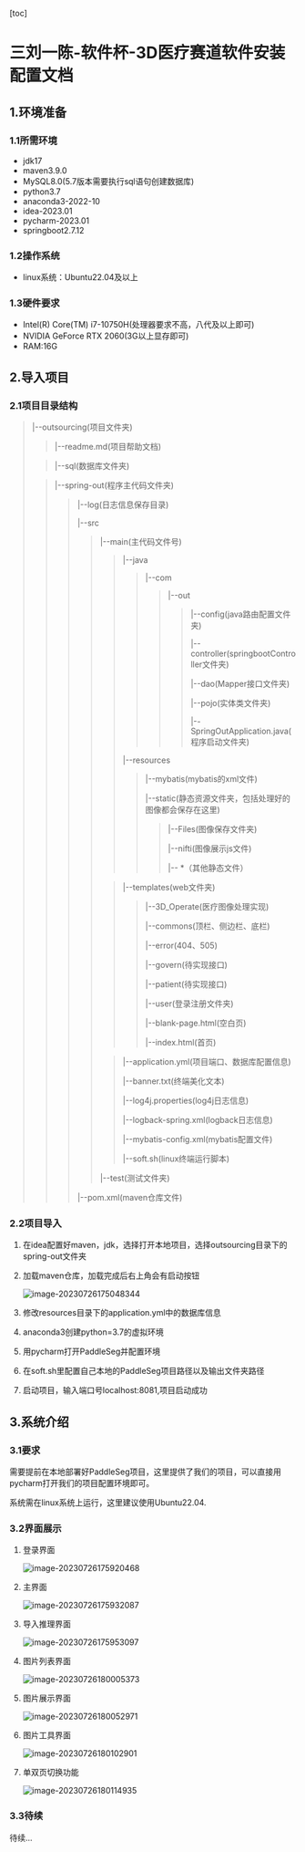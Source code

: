 [toc]

# 三刘一陈-软件杯-3D医疗赛道软件安装配置文档

## 1.环境准备

### 1.1所需环境

- jdk17
- maven3.9.0
- MySQL8.0(5.7版本需要执行sql语句创建数据库)
- python3.7
- anaconda3-2022-10
- idea-2023.01
- pycharm-2023.01
- springboot2.7.12

### 1.2操作系统

- linux系统：Ubuntu22.04及以上

### 1.3硬件要求

- Intel(R) Core(TM) i7-10750H(处理器要求不高，八代及以上即可)
- NVIDIA GeForce RTX 2060(3G以上显存即可)
- RAM:16G



## 2.导入项目

### 2.1项目目录结构

> |--outsourcing(项目文件夹)
>
> > |--readme.md(项目帮助文档)
>
> > |--sql(数据库文件夹)
>
> > |--spring-out(程序主代码文件夹)
> >
> > > |--log(日志信息保存目录)
> > >
> > > |--src
> > >
> > > > |--main(主代码文件号)
> > > >
> > > > > |--java
> > > > >
> > > > > > |--com
> > > > > >
> > > > > > > |--out
> > > > > > >
> > > > > > > > |--config(java路由配置文件夹)
> > > > > > > >
> > > > > > > > |--controller(springbootController文件夹)
> > > > > > > >
> > > > > > > > |--dao(Mapper接口文件夹)
> > > > > > > >
> > > > > > > > |--pojo(实体类文件夹)
> > > > > > > >
> > > > > > > > |--SpringOutApplication.java(程序启动文件夹)
> > > > >
> > > > > |--resources
> > > > >
> > > > > > |--mybatis(mybatis的xml文件)
> > > > > >
> > > > > > |--static(静态资源文件夹，包括处理好的图像都会保存在这里)
> > > > > >
> > > > > > > |--Files(图像保存文件夹)
> > > > > > >
> > > > > > > |--nifti(图像展示js文件)
> > > > > > >
> > > > > > > |-- *（其他静态文件）
> > > > > > 
> > > >
> > > > > |--templates(web文件夹)
> > > > >
> > > > > > |--3D_Operate(医疗图像处理实现)
> > > > > >
> > > > > > |--commons(顶栏、侧边栏、底栏)
> > > > > >
> > > > > > |--error(404、505)
> > > > > >
> > > > > > |--govern(待实现接口)
> > > > > >
> > > > > > |--patient(待实现接口)
> > > > > >
> > > > > > |--user(登录注册文件夹)
> > > > > >
> > > > > > |--blank-page.html(空白页)
> > > > > >
> > > > > > |--index.html(首页)
> > > > >
> > > > 
> > > > > |--application.yml(项目端口、数据库配置信息)
> > > > > 
> > > > > |--banner.txt(终端美化文本)
> > > > > 
> > > > > |--log4j.properties(log4j日志信息)
> > > > > 
> > > > > |--logback-spring.xml(logback日志信息)
> > > > > 
> > > > > |--mybatis-config.xml(mybatis配置文件)
> > > > > 
> > > > > |--soft.sh(linux终端运行脚本)
> > > >
> > > > |--test(测试文件夹)
> > > 
> > > |--pom.xml(maven仓库文件)

### 2.2项目导入

1. 在idea配置好maven，jdk，选择打开本地项目，选择outsourcing目录下的spring-out文件夹

2. 加载maven仓库，加载完成后右上角会有启动按钮

   ![image-20230726175048344](https://img2023.cnblogs.com/blog/1959049/202307/1959049-20230726175213439-1812670655.png)

3. 修改resources目录下的application.yml中的数据库信息

4. anaconda3创建python=3.7的虚拟环境

5. 用pycharm打开PaddleSeg并配置环境

6. 在soft.sh里配置自己本地的PaddleSeg项目路径以及输出文件夹路径

7. 启动项目，输入端口号localhost:8081,项目启动成功

   

## 3.系统介绍

### 3.1要求

需要提前在本地部署好PaddleSeg项目，这里提供了我们的项目，可以直接用pycharm打开我们的项目配置环境即可。

系统需在linux系统上运行，这里建议使用Ubuntu22.04.

### 3.2界面展示

1. 登录界面

   ![image-20230726175920468](https://img2023.cnblogs.com/blog/1959049/202307/1959049-20230726175921313-1507363465.png)

2. 主界面

   ![image-20230726175932087](https://img2023.cnblogs.com/blog/1959049/202307/1959049-20230726175932871-1143761662.png)

3. 导入推理界面

   ![image-20230726175953097](https://img2023.cnblogs.com/blog/1959049/202307/1959049-20230726175953705-1128463746.png)

4. 图片列表界面

   ![image-20230726180005373](https://img2023.cnblogs.com/blog/1959049/202307/1959049-20230726180005983-1541289680.png)

5. 图片展示界面

   ![image-20230726180052971](https://img2023.cnblogs.com/blog/1959049/202307/1959049-20230726180104809-696645219.png)

6. 图片工具界面

   ![image-20230726180102901](https://img2023.cnblogs.com/blog/1959049/202307/1959049-20230726180104702-1931355207.png)

7. 单双页切换功能

   ![image-20230726180114935](https://img2023.cnblogs.com/blog/1959049/202307/1959049-20230726180115423-1699271849.png)

### 3.3待续

待续...
